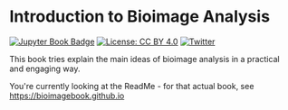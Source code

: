 # Introduction to Bioimage Analysis

[![Jupyter Book Badge](https://jupyterbook.org/badge.svg)](https://bioimagebook.github.io)
[![License: CC BY 4.0](https://img.shields.io/badge/License-CC_BY_4.0-blue.svg)](https://creativecommons.org/licenses/by/4.0/)
[![Twitter](https://img.shields.io/twitter/follow/petebankhead?style=flat)](https://twitter.com/petebankhead)

This book tries explain the main ideas of bioimage analysis in a practical and engaging way.

You're currently looking at the ReadMe - for that actual book, see https://bioimagebook.github.io
